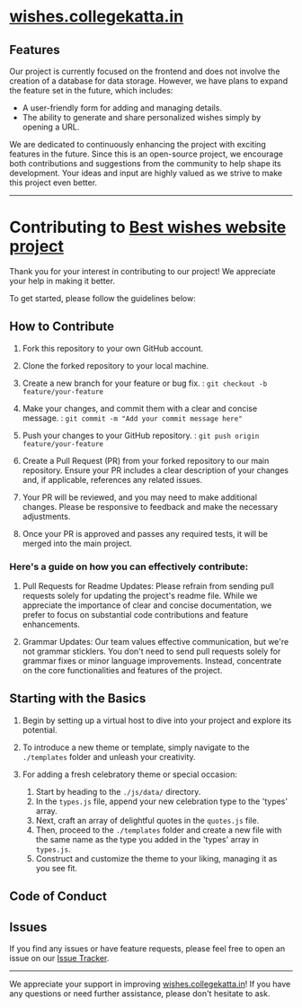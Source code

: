 # [wishes.collegekatta.in](https://github.com/collegekatta/wishes.collegekatta.in)

## Features

Our project is currently focused on the frontend and does not involve the creation of a database for data storage. However, we have plans to expand the feature set in the future, which includes:

- A user-friendly form for adding and managing details.
- The ability to generate and share personalized wishes simply by opening a URL.

We are dedicated to continuously enhancing the project with exciting features in the future. Since this is an open-source project, we encourage both contributions and suggestions from the community to help shape its development. Your ideas and input are highly valued as we strive to make this project even better.

---

# Contributing to [Best wishes website project](https://github.com/collegekatta/wishes.collegekatta.in)

Thank you for your interest in contributing to our project! We appreciate your help in making it better.

To get started, please follow the guidelines below:

## How to Contribute

1. Fork this repository to your own GitHub account.

2. Clone the forked repository to your local machine.

3. Create a new branch for your feature or bug fix. : `git checkout -b feature/your-feature`

4. Make your changes, and commit them with a clear and concise message. : `git commit -m "Add your commit message here"`

5. Push your changes to your GitHub repository. : `git push origin feature/your-feature`

6. Create a Pull Request (PR) from your forked repository to our main repository. Ensure your PR includes a clear description of your changes and, if applicable, references any related issues.

7. Your PR will be reviewed, and you may need to make additional changes. Please be responsive to feedback and make the necessary adjustments.

8. Once your PR is approved and passes any required tests, it will be merged into the main project.

### Here's a guide on how you can effectively contribute:

1. Pull Requests for Readme Updates: Please refrain from sending pull requests solely for updating the project's readme file. While we appreciate the importance of clear and concise documentation, we prefer to focus on substantial code contributions and feature enhancements.

2. Grammar Updates: Our team values effective communication, but we're not grammar sticklers. You don't need to send pull requests solely for grammar fixes or minor language improvements. Instead, concentrate on the core functionalities and features of the project.

## Starting with the Basics

1. Begin by setting up a virtual host to dive into your project and explore its potential.

2. To introduce a new theme or template, simply navigate to the `./templates` folder and unleash your creativity.

3. For adding a fresh celebratory theme or special occasion:
    1. Start by heading to the `./js/data/` directory.
    2. In the `types.js` file, append your new celebration type to the 'types' array.
    3. Next, craft an array of delightful quotes in the `quotes.js` file.
    4. Then, proceed to the `./templates` folder and create a new file with the same name as the type you added in the 'types' array in `types.js`.
    5. Construct and customize the theme to your liking, managing it as you see fit.


## Code of Conduct
<!--
Please note that by participating in this project, you agree to abide by our [Code of Conduct](link-to-your-code-of-conduct).
-->
## Issues

If you find any issues or have feature requests, please feel free to open an issue on our [Issue Tracker](https://github.com/collegekatta/wishes.collegekatta.in/issues).
<!--
## License

By contributing to this project, you agree that your contributions will be licensed under the project's [LICENSE](link-to-license). 
-->
---

We appreciate your support in improving [wishes.collegekatta.in](https://github.com/collegekatta/wishes.collegekatta.in)! If you have any questions or need further assistance, please don't hesitate to ask.
